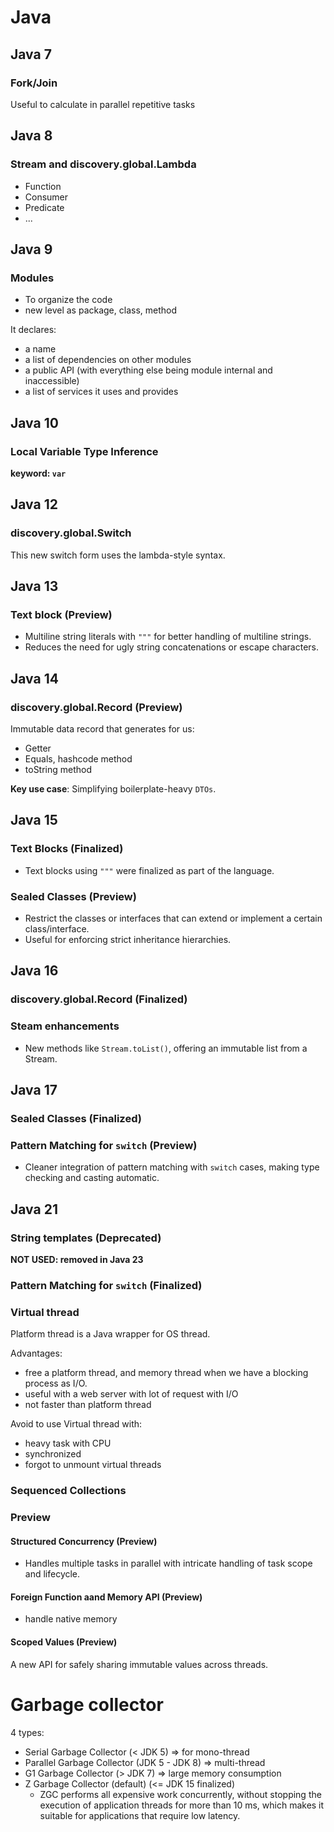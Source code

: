 # Java

## Java 7

### Fork/Join

Useful to calculate in parallel repetitive tasks

## Java 8

### Stream and discovery.global.Lambda
- Function
- Consumer
- Predicate
- ...

## Java 9

### Modules
- To organize the code
- new level as package, class, method

It declares:
- a name
- a list of dependencies on other modules
- a public API (with everything else being module internal and inaccessible)
- a list of services it uses and provides

## Java 10

### Local Variable Type Inference

**keyword: `var`**

## Java 12 

### discovery.global.Switch

This new switch form uses the lambda-style syntax.

## Java 13

### Text block (Preview)
- Multiline string literals with `"""` for better handling of multiline strings.
- Reduces the need for ugly string concatenations or escape characters.

## Java 14

### discovery.global.Record (Preview)

Immutable data record that generates for us:
* Getter
* Equals, hashcode method
* toString method

**Key use case**: Simplifying boilerplate-heavy `DTOs`.

## Java 15

### Text Blocks (Finalized)
- Text blocks using `"""` were finalized as part of the language.

### Sealed Classes (Preview)
- Restrict the classes or interfaces that can extend or implement a certain class/interface.
- Useful for enforcing strict inheritance hierarchies.

## Java 16

### discovery.global.Record (Finalized)

### Steam enhancements
- New methods like `Stream.toList()`, offering an immutable list from a Stream.

## Java 17

### Sealed Classes (Finalized)

### Pattern Matching for `switch` (Preview)
- Cleaner integration of pattern matching with `switch` cases, making type checking and casting automatic.

## Java 21

### String templates (Deprecated)
**NOT USED: removed in Java 23**

### Pattern Matching for `switch` (Finalized)

### Virtual thread

Platform thread is a Java wrapper for OS thread.

Advantages:
- free a platform thread, and memory thread when we have a blocking process as I/O.
- useful with a web server with lot of request with I/O
- not faster than platform thread

Avoid to use Virtual thread with:
- heavy task with CPU
- synchronized 
- forgot to unmount virtual threads

### Sequenced Collections



### Preview

#### Structured Concurrency (Preview)
- Handles multiple tasks in parallel with intricate handling of task scope and lifecycle.

#### Foreign Function aand Memory API (Preview)
- handle native memory

#### Scoped Values (Preview)
A new API for safely sharing immutable values across threads.

# Garbage collector

4 types:
- Serial Garbage Collector (< JDK 5) => for mono-thread
- Parallel Garbage Collector (JDK 5 - JDK 8) => multi-thread 
- G1 Garbage Collector (> JDK 7) => large memory consumption
- Z Garbage Collector (default) (<= JDK 15 finalized)
  - ZGC performs all expensive work concurrently, without stopping the execution of application threads for more than 10 ms, which makes it suitable for applications that require low latency. 
